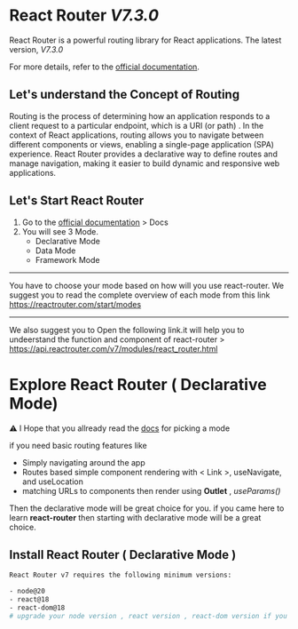 # React Router _V7.3.0_

React Router is a powerful routing library for React applications. The latest version, _V7.3.0_

For more details, refer to the [official documentation](https://reactrouter.com/).

## Let's understand the Concept of Routing

Routing is the process of determining how an application responds to a client request to a particular endpoint, which is a URI (or path) . In the context of React applications, routing allows you to navigate between different components or views, enabling a single-page application (SPA) experience. React Router provides a declarative way to define routes and manage navigation, making it easier to build dynamic and responsive web applications.

## Let's Start React Router

1. Go to the [official documentation](https://reactrouter.com/) > Docs
2. You will see 3 Mode.
   - Declarative Mode
   - Data Mode
   - Framework Mode

---

You have to choose your mode based on how will you use react-router. We suggest you to read the complete overview of each mode from this link https://reactrouter.com/start/modes

---

We also suggest you to Open the following link.it will help you to undeerstand the function and component of react-router > https://api.reactrouter.com/v7/modules/react_router.html

# Explore React Router ( Declarative Mode)

⚠️ I Hope that you allready read the [docs](https://reactrouter.com/start/modes) for picking a mode

if you need basic routing features like

- Simply navigating around the app
- Routes based simple component rendering with \< Link >, useNavigate, and useLocation
- matching URLs to components then render using **Outlet** , _useParams()_

Then the declarative mode will be great choice for you. if you came here to learn **react-router** then starting with declarative mode will be a great choice.

## Install React Router ( Declarative Mode )

```bash
React Router v7 requires the following minimum versions:

- node@20
- react@18
- react-dom@18
# upgrade your node version , react version , react-dom version if you dont have this set up
```
